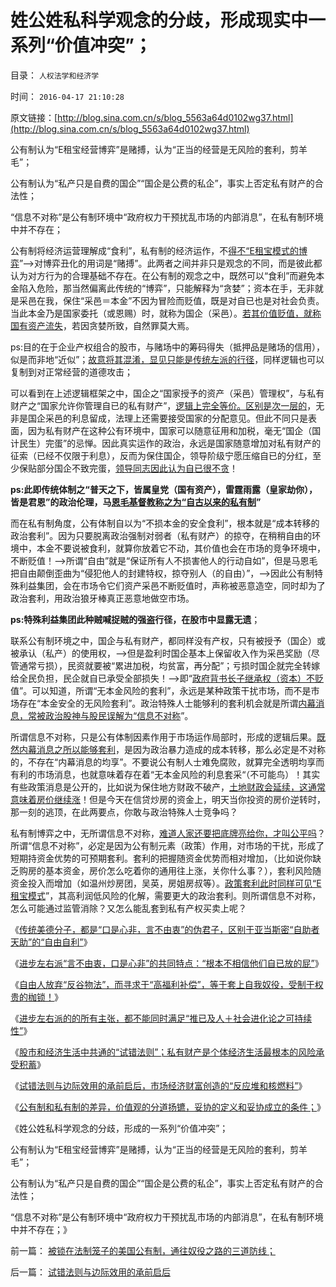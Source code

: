 # 姓公姓私科学观念的分歧，形成现实中一系列“价值冲突”；

目录： `人权法学和经济学` 

时间： `2016-04-17 21:10:28` 

原文链接：[http://blog.sina.com.cn/s/blog_5563a64d0102wg37.html](http://blog.sina.com.cn/s/blog_5563a64d0102wg37.html)

公有制认为“E租宝经营博弈”是赌搏，认为“正当的经营是无风险的套利，剪羊毛”；

公有制认为“私产只是自费的国企”“国企是公费的私企”，事实上否定私有财产的合法性；

“信息不对称”是公有制环境中“政府权力干预扰乱市场的内部消息”，在私有制环境中并不存在；

公有制将经济运营理解成“食利”，私有制的经济运作，不[得不“E租宝模式的博弈](../../../2016/2/5/大股东“吃公司”是“偷小便宜吃大亏”；.md)”——>对博弈丑化的用词是“赌搏”。此两者之间并非只是观念的不同，而是彼此都认为对方行为的合理基础不存在。在公有制的观念之中，既然可以“食利”而避免本金陷入危险，那当然偏离此传统的“博弈”，只能解释为“贪婪”；资本在手，无非就是采邑在我，保住“采邑＝本金”不因为冒险而贬值，既是对自已也是对社会负责。当此本金乃是国家委托（或恩赐）时，就称为国企（采邑）。[若其价值贬值，就称国有资产流失](../../../2015/8/3/对“国有资产流失论”的肯定.md)，若因贪婪所致，自然罪莫大焉。

ps:目的在于企业产权组合的股市，与赌场中的筹码得失（抵押品是赌场的信用），似是而非地“近似”；[故意将其混淆，显见只能是传统左派的行径](../../../2012/11/24/道德八股的万能语法.md)，同样逻辑也可以复制到对正常经营的道德攻击；

可以看到在上述逻辑框架之中，国企之“国家授予的资产（采邑）管理权”，与私有财产之“国家允许你管理自已的私有财产”，[逻辑上完全等价。区别是次一层的](../../../2010/2/24/产权，特权，人权，和市场经济.md)，无非是国企采邑的利息留成，法理上还需要接受国家的分配意见。但此不同只是表面，因为私有财产在这种公有环境中，国家可以随意征用和加税，毫无“国企（国计民生）完蛋”的忌惮。因此真实运作的政治，永远是国家随意增加对私有财产的征索（已经不仅限于利息），反而为保住国企，领导阶级宁愿压缩自已的分红，至少保贴部分国企不致完蛋，[领导同志因此认为自已很不贪](../../../2011/11/5/谁掩盖了国进民退的剪羊毛？.md)！

**ps:此即传统体制之“普天之下，皆属皇党（国有资产），雷霆雨露（皇家劫你），皆是君恩”的政治伦理，马[恩毛基督教称之为“自古以来的私有制](../../../2016/4/5/传统文化的“正能量”，证明“传统＝公有制”；.md)”**

而在私有制角度，公有体制自以为“不损本金的安全食利”，根本就是“成本转移的政治套利”。因为只要脱离政治强制对弱者（私有财产）的掠夺，在稍稍自由的环境中，本金不要说被食利，就算你放着它不动，其价值也会在市场的竞争环境中，不断贬值！——>所谓“自由”就是“保证所有人不损害他人的行动自如”，但是马恩毛把自由颠倒歪曲为“侵犯他人的封建特权，掠夺别人（的自由）”，——>因此公有制特殊利益集团，会在市场令它们资产采邑不断贬值时，声称被恶意造空，同时却为了政治套利，用政治狼牙棒真正恶意地做空市场。

**ps:特殊利益集团此种贼喊捉贼的强盗行径，在股市中显露无遗**；

联系公有制环境之中，国企与私有财产，都同样没有产权，只有被授予（国企）或被承认（私产）的使用权，——>但是盈利时国企基本上保留收入作为采邑奖励（尽管通常亏损），民资就要被“累进加税，均贫富，再分配”；亏损时国企就完全转嫁给全民负担，民企就自已承受全部损失！——>即“[政府背书长子继承权（资本）不贬](../../../2012/10/5/“资本”只能是长子继承权.md)值”。可以知道，所谓“无本金风险的套利”，永远是某种政策干扰市场，而不是市场存在“本金安全的无风险套利”。政治特殊人士能够利的套利机会就是所谓[内幕消息，常被政治股神与股民误解为“信息不对称](../../../2012/12/5/消息不是A股波动原因，股神创作的消息，和技术分析.md)”。

所谓信息不对称，只是公有体制因素作用于市场运作局部时，形成的逻辑后果。[既然内幕消息之所以能够套利](../../../2011/9/15/内幕消息操纵不了市场.md)，是因为政治暴力造成的成本转移，那么必定是不对称的，不存在“内幕消息的均享”。不要说公有制人士难免腐败，就算完全透明均享而有利的市场消息，也就意味着存在着“无本金风险的利息套采“（不可能鸟）！其实有些政策消息是公开的，比如说为保住地方财政不破产，[土地财政会延续，这通常意味着房价继续涨](../../../2008/5/27/硬需求来自银行信贷任务，房价极端下还可以再涨一倍.md)！但是今天在信贷炒房的资金上，明天当你投资的房价逆转时，那一刻的逃顶，在此两要点，你敢与政治特殊人士竞争吗？

私有制博弈之中，无所谓信息不对称，[难道人家还要把底牌亮给你，才叫公平吗](../../../2010/12/7/脑残救济税不合理.md)？所谓“信息不对称”，必定是因为公有制元素（政策）作用，对市场的干扰，形成了短期持资金优势的可预期套利。套利的把握随资金优势而相对增加，（比如说你缺乏购房的基本资金，房价怎么吃着你的通用往上涨，关你什么事？），套利风险随资金投入而增加（如温州炒房团，吴英，房姐房叔等）。[政策套利此时同样可见“E租宝模式](../../../2015/12/23/君子善其事，必先利其器，试刀“土地财政高房价”.md)”，其高利润低风险的化解，需要更大的政治套利。则所谓信息不对称，怎么可能通过监管消除？又怎么能乱套到私有产权买卖上呢？

《[传统美德分子，都是“口是心非，言不由衷”的伪君子，区别于亚当斯密“自助者天助”的“自由自利”](../../../2016/4/10/“左派特权自利”，区别于亚当斯密“自助者天助”的“自由自利”.md)》

《[进步左右派“言不由衷，口是心非”的共同特点：“根本不相信他们自已放的屁”](../../../2016/4/11/进步左右派“根本不相信他们自已放的屁”.md)》

《[自由人放弃“反谷物法”，而寻求于“高福利补偿”，等于套上自我奴役，受制于权贵的枷锁！](../../../2016/4/12/求魔成鬼的“民粹，特权索取，福利主义”.md)》

《[进步左右派的的所有主张，都不能同时满足“推已及人＋社会进化论之可持续性”](../../../2016/4/13/自由人政治诉求的两个特征（推已及人＋社会进化论）.md)》

《[股市和经济生活中共通的“试错法则”；私有财产是个体经济生活最根本的风险承受积蓄](../../../2016/4/14/股市和经济生活中共通的“试错法则”；.md)》

《[试错法则与边际效用的承前启后，市场经济财富创造的“反应堆和核燃料”](../../../2016/4/15/试错法则与边际效用的承前启后.md)》

《[公有制和私有制的差异，价值观的分道扬镳，妥协的定义和妥协成立的条件；](../../../2016/4/16/姓公姓私的“科学分歧”，妥协的定义和妥协成立的条件；.md)》

《姓公姓私科学观念的分歧，形成的一系列“价值冲突”；

公有制认为“E租宝经营博弈”是赌搏，认为“正当的经营是无风险的套利，剪羊毛”；

公有制认为“私产只是自费的国企”“国企是公费的私企”，事实上否定私有财产的合法性；

“信息不对称”是公有制环境中“政府权力干预扰乱市场的内部消息”，在私有制环境中并不存在；》

前一篇： [被锁在法制笼子的美国公有制，通往奴役之路的三道防线；](../../../2016/4/19/被锁在法制笼子的美国公有制，通往奴役之路的三道防线；.md)

后一篇： [试错法则与边际效用的承前启后](../../../2016/4/15/试错法则与边际效用的承前启后.md)

